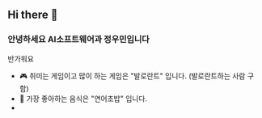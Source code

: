 ## Hi there 👋

### 안녕하세요 AI소프트웨어과 정우민입니다
반가워요

- 🎮 취미는 게임이고 많이 하는 게임은 "발로란트" 입니다.
  (발로란트하는 사람 구함)
- 🍣 가장 좋아하는 음식은 "연어초밥" 입니다.
- 
